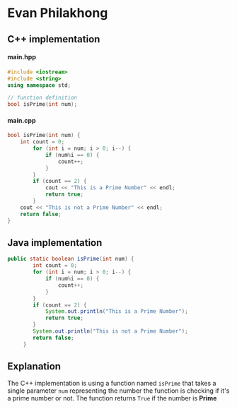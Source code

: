 # Evan Philakhong

## C++ implementation

#### main.hpp
```c++
#include <iostream>
#include <string>
using namespace std;

// function definition
bool isPrime(int num);
```
#### main.cpp
```c++
bool isPrime(int num) {
    int count = 0;
        for (int i = num; i > 0; i--) {
            if (num%i == 0) {
                count++;
            }
        }
        if (count == 2) {
            cout << "This is a Prime Number" << endl;
            return true;
        }
    cout << "This is not a Prime Number" << endl;
    return false;
}
```

## Java implementation

```java
public static boolean isPrime(int num) {
        int count = 0;
        for (int i = num; i > 0; i--) {
            if (num%i == 0) {
                count++;
            }
        }
        if (count == 2) {
            System.out.println("This is a Prime Number");
            return true;
        }
        System.out.println("This is not a Prime Number");
        return false;
     }
```

## Explanation

The C++ implementation is using a function named `isPrime` that takes a single parameter `num` representing the number the function is checking if it's a prime number or not. The function returns `True` if the number is **Prime**